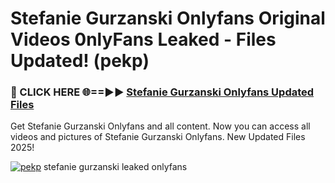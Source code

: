 # Stefanie Gurzanski Onlyfans Original Videos 0nlyFans Leaked - Files Updated! (pekp)

<h3>🔴 CLICK HERE 🌐==►► <a href="https://tinyurl.com/3hn5wdd3" rel="nofollow">Stefanie Gurzanski Onlyfans Updated Files</a></h3>

Get Stefanie Gurzanski Onlyfans and all content. Now you can access all videos and pictures of Stefanie Gurzanski Onlyfans. New Updated Files 2025!

[![pekp](https://i.imgur.com/4HnBqBT.gif)](https://tinyurl.com/3hn5wdd3)
stefanie gurzanski leaked onlyfans